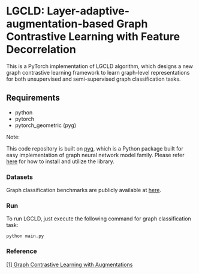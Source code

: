 # LGCLD: Layer-adaptive-augmentation-based Graph Contrastive Learning with Feature Decorrelation

This is a PyTorch implementation of LGCLD algorithm, which designs a new  graph contrastive learning framework to learn graph-level representations for both unsupervised and semi-supervised graph classification tasks. 



## Requirements

- python
- pytorch
- pytorch_geometric (pyg)

Note:

This code repository is built on [pyg](https://github.com/pyg-team/pytorch_geometric), which is a Python package built for easy implementation of graph neural network model family. Please refer [here](https://github.com/pyg-team/pytorch_geometric) for how to install and utilize the library.



### Datasets

Graph classification benchmarks are publicly available at [here](https://ls11-www.cs.tu-dortmund.de/staff/morris/graphkerneldatasets).



### Run

To run LGCLD, just execute the following command for graph classification task:

```
python main.py
```

### Reference

[[1] Graph Contrastive Learning with Augmentations](https://github.com/Shen-Lab/GraphCL)
